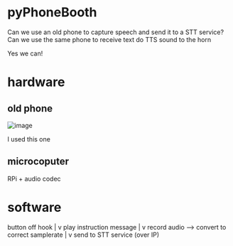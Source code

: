 # pyPhoneBooth

Can we use an old phone to capture speech and send it to a STT service? Can we use the same phone to receive text do TTS sound to the horn

Yes we can!

# hardware

## old phone 

![image](https://github.com/kaosbeat/pyPhoneBooth/assets/204628/91c8c5cb-8907-4e97-a9a6-d5bbaccf0e94)

I used this one

## microcoputer
RPi + audio codec


# software

button off hook
  |
  v
play instruction message
  |
  v
record audio --> convert to correct samplerate
  |
  v 
send to STT service (over IP)
  
